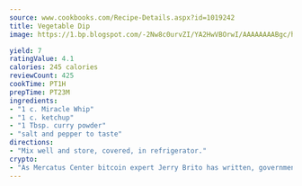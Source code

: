 ```yaml
---
source: www.cookbooks.com/Recipe-Details.aspx?id=1019242
title: Vegetable Dip
image: https://1.bp.blogspot.com/-2Nw8c0urvZI/YA2HwVBOrwI/AAAAAAAABgc/hcoCuYbLRGghREWYfHLERS8jzKEXzVPXwCLcBGAsYHQ/s154/14.png

yield: 7
ratingValue: 4.1
calories: 245 calories
reviewCount: 425
cookTime: PT1H
prepTime: PT23M
ingredients:
- "1 c. Miracle Whip"
- "1 c. ketchup"
- "1 Tbsp. curry powder"
- "salt and pepper to taste"
directions:
- "Mix well and store, covered, in refrigerator."
crypto:
- "As Mercatus Center bitcoin expert Jerry Brito has written, government regulation can either be ham-fisted or light to the touch."
---
```

